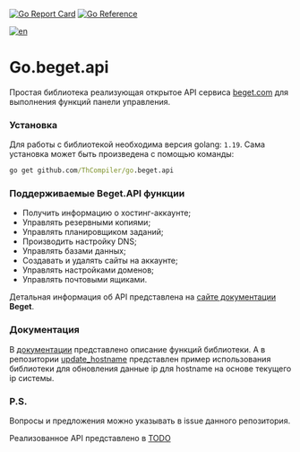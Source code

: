 [![Go Report Card](https://goreportcard.com/badge/github.com/ThCompiler/go.beget.api)](https://goreportcard.com/report/github.com/ThCompiler/go.beget.api)
[![Go Reference](https://pkg.go.dev/badge/github.com/ThCompiler/go.beget.api.svg)](https://pkg.go.dev/github.com/ThCompiler/go.beget.api)

[![en](https://img.shields.io/badge/lang-en-red.svg)](./README.md)

# Go.beget.api

Простая библиотека реализующая открытое API сервиса [beget.com](https://beget.com/) для выполнения функций панели управления.

### Установка

Для работы с библиотекой необходима версия golang: ```1.19```. Сама установка может быть произведена с помощью команды:

```cmd
go get github.com/ThCompiler/go.beget.api
```

### Поддерживаемые Beget.API функции

* Получить информацию о хостинг-аккаунте;
* Управлять резервными копиями;
* Управлять планировщиком заданий;
* Производить настройку DNS;
* Управлять базами данных;
* Создавать и удалять сайты на аккаунте;
* Управлять настройками доменов;
* Управлять почтовыми ящиками.

Детальная информация об API представлена на [сайте документации](https://beget.com/ru/kb/api/beget-api) **Beget**.

### Документация

В [документации](https://pkg.go.dev/github.com/ThCompiler/go.beget.api) представлено описание функций библиотеки. А в репозитории 
[update_hostname](https://github.com/ThCompiler/update_hostname) представлен пример использования 
библиотеки для обновления данные ip для hostname на основе текущего ip системы.

### P.S.

Вопросы и предложения можно указывать в issue данного репозитория.

Реализованное API представлено в [TODO](./TODO.md)